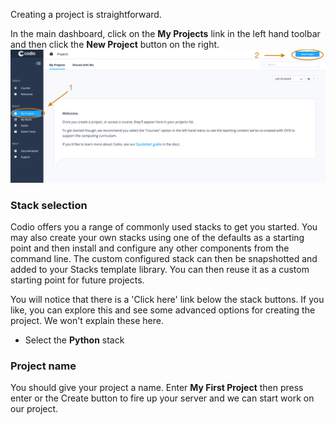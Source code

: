 Creating a project is straightforward. 

In the main dashboard, click on the **My Projects** link in the left hand toolbar and then click the **New Project** button on the right.
![.guides/img/Newproject](.guides/img/Newproject.png)

### Stack selection
Codio offers you a range of commonly used stacks to get you started. You may also create your own stacks using one of the defaults as a starting point and then install and configure any other components from the command line. The custom configured stack can then be snapshotted and added to your Stacks template library. You can then reuse it as a custom starting point for future projects.

You will notice that there is a 'Click here' link below the stack buttons. If you like, you can explore this and see some advanced options for creating the project. We won't explain these here.

- Select the **Python** stack


### Project name
You should give your project a name. Enter **My First Project** then press enter or the Create button to fire up your server and we can start work on our project.
